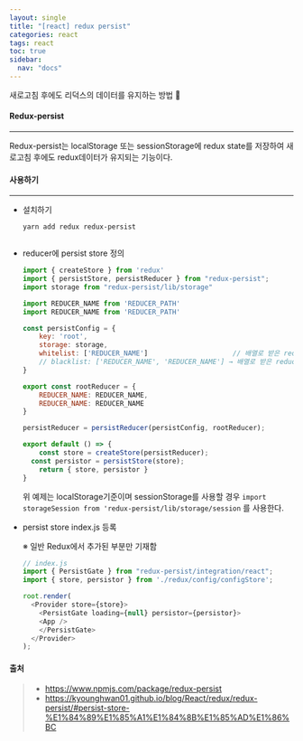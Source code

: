 ```yaml
---
layout: single
title: "[react] redux persist"
categories: react
tags: react
toc: true
sidebar:
  nav: "docs"
---
```


새로고침 후에도 리덕스의 데이터를 유지하는 방법 📕



#### Redux-persist

---

Redux-persist는 localStorage 또는 sessionStorage에 redux state를 저장하여 새로고침 후에도 redux데이터가 유지되는 기능이다.



#### 사용하기

---

- 설치하기

  ```bash
  yarn add redux redux-persist



- reducer에 persist store 정의

  ```javascript
  import { createStore } from 'redux'
  import { persistStore, persistReducer } from "redux-persist";
  import storage from "redux-persist/lib/storage"
  
  import REDUCER_NAME from 'REDUCER_PATH'
  import REDUCER_NAME from 'REDUCER_PATH'
  
  const persistConfig = {
      key: 'root',
      storage: storage,
      whitelist: ['REDUCER_NAME']					  // 배열로 받은 reducer만 localStorage에 저장한다.
      // blacklist: ['REDUCER_NAME', 'REDUCER_NAME'] → 배열로 받은 reducer만 제외하고 localStorage에 저장한다.
  }
  
  export const rootReducer = {
      REDUCER_NAME: REDUCER_NAME,
      REDUCER_NAME: REDUCER_NAME
  }
  
  persistReducer = persistReducer(persistConfig, rootReducer);
  
  export default () => {
      const store = createStore(persistReducer);
  	const persistor = persistStore(store);
      return { store, persistor }
  }
  ```

  위 예제는 localStorage기준이며 sessionStorage를 사용할 경우 `import storageSession from 'redux-persist/lib/storage/session` 를 사용한다.



- persist store index.js 등록

  ※ 일반 Redux에서 추가된 부분만 기재함

  ```javascript
  // index.js
  import { PersistGate } from "redux-persist/integration/react";
  import { store, persistor } from './redux/config/configStore';
  
  root.render(
    <Provider store={store}>
      <PersistGate loading={null} persistor={persistor}>
      <App />
      </PersistGate>
    </Provider>
  );
  ```

  



#### 출처

> - https://www.npmjs.com/package/redux-persist
> - https://kyounghwan01.github.io/blog/React/redux/redux-persist/#persist-store-%E1%84%89%E1%85%A1%E1%84%8B%E1%85%AD%E1%86%BC